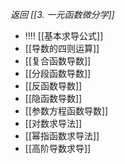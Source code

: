 *返回 [[3. 一元函数微分学]]*

- ‼️‼️ [[基本求导公式]]
- [[导数的四则运算]]
- [[复合函数导数]]
- [[分段函数导数]]
- [[反函数导数]]
- [[隐函数导数]]
- [[参数方程函数导数]]
- [[对数求导法]]
- [[幂指函数求导法]]
- [[高阶导数求导]]